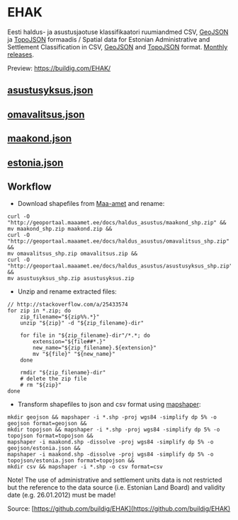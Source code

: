 # EHAK

Eesti haldus- ja asustusjaotuse klassifikaatori ruumiandmed CSV, [GeoJSON](http://geojson.org/) ja [TopoJSON](https://github.com/topojson/topojson) formaadis / Spatial data for Estonian Administrative and Settlement Classification in CSV, [GeoJSON](http://geojson.org/) and [TopoJSON](https://github.com/topojson/topojson) format. [Monthly releases](https://github.com/buildig/EHAK/releases).

Preview: https://buildig.com/EHAK/

## [asustusyksus.json](https://github.com/buildig/EHAK/blob/master/topojson/asustusyksus.json)

<script src="https://embed.github.com/view/geojson/buildig/EHAK/master/topojson/asustusyksus.json"></script>

## [omavalitsus.json](https://github.com/buildig/EHAK/blob/master/topojson/omavalitsus.json)

<script src="https://embed.github.com/view/geojson/buildig/EHAK/master/topojson/omavalitsus.json"></script>

## [maakond.json](https://github.com/buildig/EHAK/blob/master/topojson/maakond.json)

<script src="https://embed.github.com/view/geojson/buildig/EHAK/master/topojson/maakond.json"></script>

## [estonia.json](https://github.com/buildig/EHAK/blob/master/topojson/estonia.json)

<script src="https://embed.github.com/view/geojson/buildig/EHAK/master/topojson/estonia.json"></script>

## Workflow

- Download shapefiles from [Maa-amet](http://geoportaal.maaamet.ee/eng/Maps-and-Data/Administrative-and-Settlement-Division-p312.html) and rename:
```
curl -O "http://geoportaal.maaamet.ee/docs/haldus_asustus/maakond_shp.zip" && 
mv maakond_shp.zip maakond.zip &&
curl -O "http://geoportaal.maaamet.ee/docs/haldus_asustus/omavalitsus_shp.zip" && 
mv omavalitsus_shp.zip omavalitsus.zip &&
curl -O "http://geoportaal.maaamet.ee/docs/haldus_asustus/asustusyksus_shp.zip" && 
mv asustusyksus_shp.zip asustusyksus.zip
```

- Unzip and rename extracted files:
```
// http://stackoverflow.com/a/25433574
for zip in *.zip; do
    zip_filename="${zip%%.*}"
    unzip "${zip}" -d "${zip_filename}-dir"

    for file in "${zip_filename}-dir"/*.*; do
        extension="${file##*.}"
        new_name="${zip_filename}.${extension}"
        mv "${file}" "${new_name}"
    done

    rmdir "${zip_filename}-dir"
    # delete the zip file
    # rm "${zip}"
done
```

- Transform shapefiles to json and csv format using [mapshaper](http://www.mapshaper.org/):
```
mkdir geojson && mapshaper -i *.shp -proj wgs84 -simplify dp 5% -o geojson format=geojson &&
mkdir topojson && mapshaper -i *.shp -proj wgs84 -simplify dp 5% -o topojson format=topojson &&
mapshaper -i maakond.shp -dissolve -proj wgs84 -simplify dp 5% -o geojson/estonia.json &&
mapshaper -i maakond.shp -dissolve -proj wgs84 -simplify dp 5% -o topojson/estonia.json format=topojson &&
mkdir csv && mapshaper -i *.shp -o csv format=csv
```

Note! The use of administrative and settlement units data is not restricted but the reference to the data source (i.e. Estonian Land Board) and validity date (e.g. 26.01.2012) must be made!

Source: [https://github.com/buildig/EHAK](https://github.com/buildig/EHAK)
